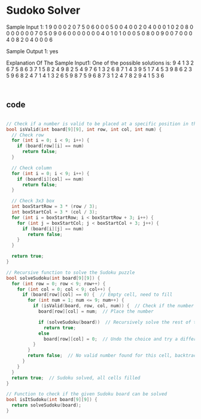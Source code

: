 # 	Sudoko Solver


Sample Input 1:
1
9 0 0 0 2 0 7 5 0 
6 0 0 0 5 0 0 4 0 
0 2 0 4 0 0 0 1 0 
2 0 8 0 0 0 0 0 0 
0 7 0 5 0 9 0 6 0 
0 0 0 0 0 0 4 0 1 
0 1 0 0 0 5 0 8 0 
0 9 0 0 7 0 0 0 4 
0 8 2 0 4 0 0 0 6


Sample Output 1:
yes


Explanation Of The Sample Input1:
One of the possible solutions is:
9 4 1 3 2 6 7 5 8
6 3 7 1 5 8 2 4 9
8 2 5 4 9 7 6 1 3
2 6 8 7 1 4 3 9 5
1 7 4 5 3 9 8 6 2
3 5 9 6 8 2 4 7 1
4 1 3 2 6 5 9 8 7
5 9 6 8 7 3 1 2 4
7 8 2 9 4 1 5 3 6


```md



```

## code
```cpp

// Check if a number is valid to be placed at a specific position in the Sudoku board
bool isValid(int board[9][9], int row, int col, int num) {
  // Check row
  for (int i = 0; i < 9; i++) {
    if (board[row][i] == num)
      return false;
  }

  // Check column
  for (int i = 0; i < 9; i++) {
    if (board[i][col] == num)
      return false;
  }

  // Check 3x3 box
  int boxStartRow = 3 * (row / 3);
  int boxStartCol = 3 * (col / 3);
  for (int i = boxStartRow; i < boxStartRow + 3; i++) {
    for (int j = boxStartCol; j < boxStartCol + 3; j++) {
      if (board[i][j] == num)
        return false;
    }
  }

  return true;
}

// Recursive function to solve the Sudoku puzzle
bool solveSudoku(int board[9][9]) {
  for (int row = 0; row < 9; row++) {
    for (int col = 0; col < 9; col++) {
      if (board[row][col] == 0) {  // Empty cell, need to fill
        for (int num = 1; num <= 9; num++) {
          if (isValid(board, row, col, num)) {  // Check if the number is valid
            board[row][col] = num;  // Place the number

            if (solveSudoku(board))  // Recursively solve the rest of the puzzle
              return true;
            else
              board[row][col] = 0;  // Undo the choice and try a different number
          }
        }
        return false;  // No valid number found for this cell, backtrack
      }
    }
  }
  return true;  // Sudoku solved, all cells filled
}

// Function to check if the given Sudoku board can be solved
bool isItSudoku(int board[9][9]) {
  return solveSudoku(board);
}

```
